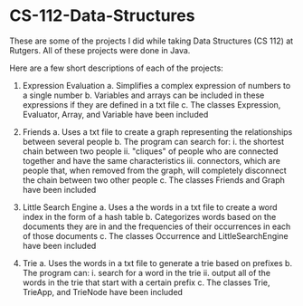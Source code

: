 # CS-112-Data-Structures

These are some of the projects I did while taking Data Structures (CS 112) at Rutgers. All of these projects were done in Java.

Here are a few short descriptions of each of the projects:

1. Expression Evaluation
      a. Simplifies a complex expression of numbers to a single number
      b. Variables and arrays can be included in these expressions if they are defined in a txt file
      c. The classes Expression, Evaluator, Array, and Variable have been included
      
2. Friends
      a. Uses a txt file to create a graph representing the relationships between several people
      b. The program can search for:
          i. the shortest chain between two people
          ii. "cliques" of people who are connected together and have the same characteristics
          iii. connectors, which are people that, when removed from the graph, will completely disconnect the chain between two other people
      c. The classes Friends and Graph have been included
      
3. Little Search Engine
      a. Uses a the words in a txt file to create a word index in the form of a hash table
      b. Categorizes words based on the documents they are in and the frequencies of their occurrences in each of those documents
      c. The classes Occurrence and LittleSearchEngine have been included
4. Trie
      a. Uses the words in a txt file to generate a trie based on prefixes
      b. The program can:
          i. search for a word in the trie
          ii. output all of the words in the trie that start with a certain prefix
      c. The classes Trie, TrieApp, and TrieNode have been included

